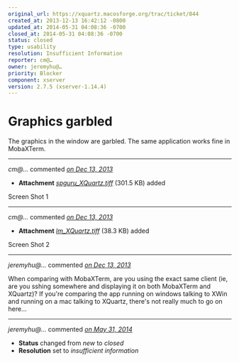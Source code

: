 ```yaml
---
original_url: https://xquartz.macosforge.org/trac/ticket/844
created_at: 2013-12-13 16:42:12 -0800
updated_at: 2014-05-31 04:08:36 -0700
closed_at: 2014-05-31 04:08:36 -0700
status: closed
type: usability
resolution: Insufficient Information
reporter: cm@…
owner: jeremyhu@…
priority: Blocker
component: xserver
version: 2.7.5 (xserver-1.14.4)
---
```


Graphics garbled
================


The graphics in the window are garbled. The same application works fine in MobaXTerm.



---

*cm@…* commented *[on Dec 13, 2013](https://xquartz.macosforge.org/trac/attachment/ticket/844/spguru_XQuartz.tiff "December 13, 2013 at 4:42 PM PST")*

-   **Attachment** *[spguru\_XQuartz.tiff](../attachment/ticket/844/spguru_XQuartz.tiff)* (301.5 KB) added

Screen Shot 1



---

*cm@…* commented *[on Dec 13, 2013](https://xquartz.macosforge.org/trac/attachment/ticket/844/lm_XQuartz.tiff "December 13, 2013 at 4:43 PM PST")*

-   **Attachment** *[lm\_XQuartz.tiff](../attachment/ticket/844/lm_XQuartz.tiff)* (38.3 KB) added

Screen Shot 2



---

*jeremyhu@…* commented *[on Dec 13, 2013](https://xquartz.macosforge.org/trac/ticket/844#comment:1 "December 13, 2013 at 10:54 PM PST")*

When comparing with MobaXTerm, are you using the exact same client (ie, are you sshing somewhere and displaying it on both MobaXTerm and XQuartz)? If you're comparing the app running on windows talking to XWin and running on a mac talking to XQuartz, there's not really much to go on here...



---

*jeremyhu@…* commented *[on May 31, 2014](https://xquartz.macosforge.org/trac/ticket/844#comment:2 "May 31, 2014 at 4:08 AM PDT")*

-   **Status** changed from *new* to *closed*
-   **Resolution** set to *insufficient information*



